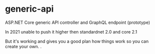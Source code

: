# generic-api
ASP.NET Core generic API controller and GraphQL endpoint (prototype)

In 2021 unable to push it higher then standardnet 2.0 and core 2.1

But it's working and gives you a good plan how things work so you can create your own. . 
